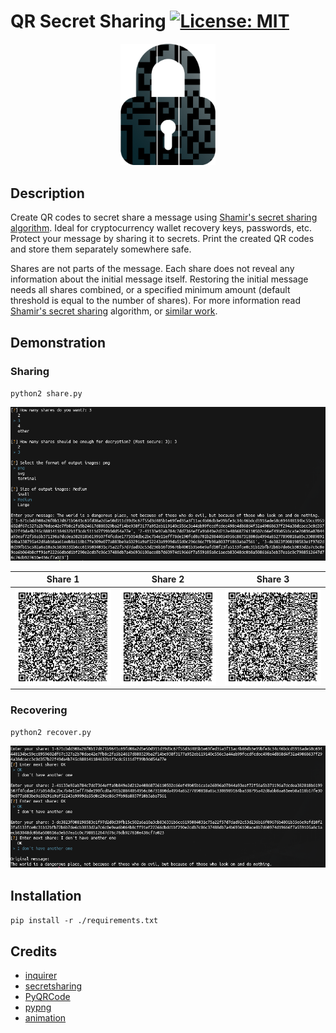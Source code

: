 # QR Secret Sharing [![License: MIT](https://img.shields.io/badge/License-MIT-green.svg)](https://github.com/skewthreads/QR-secret-sharing/blob/master/LICENSE)

<p align="center">
  <img src="./images/logo.svg" height="30%" width="30%">
</p>

## Description
Create QR codes to secret share a message using [Shamir's secret sharing algorithm](https://dl.acm.org/citation.cfm?id=359176). Ideal for cryptocurrency wallet recovery keys, passwords, etc. Protect your message by sharing it to secrets. Print the created QR codes and store them separately somewhere safe.

Shares are not parts of the message. Each share does not reveal any information about the initial message itself. Restoring the initial message needs all shares combined, or a specified minimum amount (default threshold is equal to the number of shares). For more information read [Shamir's secret sharing](https://en.wikipedia.org/wiki/Shamir%27s_Secret_Sharing) algorithm, or [similar work](https://en.wikipedia.org/wiki/Secret_sharing).

## Demonstration

### Sharing
`python2 share.py`

![alt text](./images/share.png)

Share 1           | Share 2           | Share 3
:------------------:|:-------------------:|:-------------------:
![](./images/1.png) | ![](./images/2.png) | ![](./images/3.png)

### Recovering
`python2 recover.py`

![alt text](./images/recover.png)


## Installation
`pip install -r ./requirements.txt`


## Credits
- [inquirer](https://github.com/magmax/python-inquirer)
- [secretsharing](https://github.com/blockstack/secret-sharing)
- [PyQRCode](https://github.com/mnooner256/pyqrcode)
- [pypng](https://github.com/drj11/pypng)
- [animation](https://github.com/bprinty/animation)
